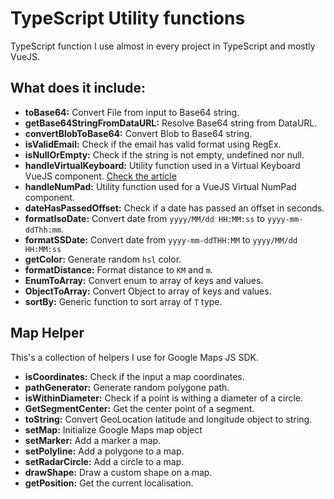 # TypeScript Utility functions

TypeScript function I use almost in every project in TypeScript and mostly VueJS.

## What does it include:

- **toBase64:** Convert File from input to Base64 string.
- **getBase64StringFromDataURL:** Resolve Base64 string from DataURL.
- **convertBlobToBase64:** Convert Blob to Base64 string.
- **isValidEmail:** Check if the email has valid format using RegEx.
- **isNullOrEmpty:** Check if the string is not empty, undefined nor null.
- **handleVirtualKeyboard:** Utility function used in a Virtual Keyboard VueJS component. [Check the article](https://medium.com/@mehdi.jai/create-a-virtual-text-keyboard-with-vuejs-x-typescript-x-scss-205f31c000ec)
- **handleNumPad:** Utility function used for a VueJS Virtual NumPad component.
- **dateHasPassedOffset:** Check if a date has passed an offset in seconds.
- **formatIsoDate:** Convert date from `yyyy/MM/dd HH:MM:ss` to `yyyy-mm-ddThh:mm`.
- **formatSSDate:** Convert date from `yyyy-mm-ddTHH:MM` to `yyyy/MM/dd HH:MM:ss`
- **getColor:** Generate random `hsl` color.
- **formatDistance:** Format distance to `KM` and `m`.
- **EnumToArray:** Convert enum to array of keys and values.
- **ObjectToArray:** Convert Object to array of keys and values.
- **sortBy:** Generic function to sort array of `T` type.

## Map Helper

This's a collection of helpers I use for Google Maps JS SDK.

- **isCoordinates:** Check if the input a map coordinates.
- **pathGenerator:** Generate random polygone path.
- **isWithinDiameter:** Check if a point is withing a diameter of a circle.
- **GetSegmentCenter:** Get the center point of a segment.
- **toString:** Convert GeoLocation latitude and longitude object to string.
- **setMap:** Initialize Google Maps map object
- **setMarker:** Add a marker a map.
- **setPolyline:** Add a polygone to a map.
- **setRadarCircle:** Add a circle to a map.
- **drawShape:** Draw a custom shape on a map.
- **getPosition:** Get the current localisation.

